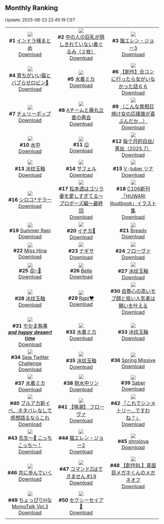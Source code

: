 ## Monthly Ranking
Update: 2025-08-23 22:45:19 CST

|      |      |      |
| :----: | :----: | :----: |
| ![](https://i.pixiv.re/c/240x480/img-master/img/2025/07/26/19/50/01/133140011_p0_master1200.jpg)<br>**#1** [インドラ様まとめ](https://www.pixiv.net/artworks/133140011)<br>[Download](https://i.pixiv.re/img-original/img/2025/07/26/19/50/01/133140011_p0.jpg) | ![](https://i.pixiv.re/c/240x480/img-master/img/2025/07/26/18/25/09/133137097_p0_master1200.jpg)<br>**#2** [中の人の巨乳が隠しきれていない着ぐるみ（２枚）](https://www.pixiv.net/artworks/133137097)<br>[Download](https://i.pixiv.re/img-original/img/2025/07/26/18/25/09/133137097_p0.jpg) | ![](https://i.pixiv.re/c/240x480/img-master/img/2025/07/26/00/00/23/133110921_p0_master1200.jpg)<br>**#3** [猫エレン・ジョー3](https://www.pixiv.net/artworks/133110921)<br>[Download](https://i.pixiv.re/img-original/img/2025/07/26/00/00/23/133110921_p0.png) |
| ![](https://i.pixiv.re/c/240x480/img-master/img/2025/07/26/18/27/18/133137159_p0_master1200.jpg)<br>**#4** [育ちがいい猫とバブらせロビン🍼](https://www.pixiv.net/artworks/133137159)<br>[Download](https://i.pixiv.re/img-original/img/2025/07/26/18/27/18/133137159_p0.png) | ![](https://i.pixiv.re/c/240x480/img-master/img/2025/07/26/16/30/07/133133427_p0_master1200.jpg)<br>**#5** [水着ミカ](https://www.pixiv.net/artworks/133133427)<br>[Download](https://i.pixiv.re/img-original/img/2025/07/26/16/30/07/133133427_p0.png) | ![](https://i.pixiv.re/c/240x480/img-master/img/2025/07/25/00/00/14/133074585_p0_master1200.jpg)<br>**#6** [【創作】合コンに行ったら女がいなかった話６６](https://www.pixiv.net/artworks/133074585)<br>[Download](https://i.pixiv.re/img-original/img/2025/07/25/00/00/14/133074585_p0.png) |
| ![](https://i.pixiv.re/c/240x480/img-master/img/2025/07/27/00/00/25/133150988_p0_master1200.jpg)<br>**#7** [チェリーポップ](https://www.pixiv.net/artworks/133150988)<br>[Download](https://i.pixiv.re/img-original/img/2025/07/27/00/00/25/133150988_p0.jpg) | ![](https://i.pixiv.re/c/240x480/img-master/img/2025/07/26/22/03/42/133145857_p0_master1200.jpg)<br>**#8** [Aチームと藤丸立香の再会](https://www.pixiv.net/artworks/133145857)<br>[Download](https://i.pixiv.re/img-original/img/2025/07/26/22/03/42/133145857_p0.jpg) | ![](https://i.pixiv.re/c/240x480/img-master/img/2025/07/26/00/07/43/133111508_p0_master1200.jpg)<br>**#9** [（こんな貧相日焼け女の応援誰が喜ぶんだか…）](https://www.pixiv.net/artworks/133111508)<br>[Download](https://i.pixiv.re/img-original/img/2025/07/26/00/07/43/133111508_p0.png) |
| ![](https://i.pixiv.re/c/240x480/img-master/img/2025/07/25/00/00/13/133074580_p0_master1200.jpg)<br>**#10** [水中](https://www.pixiv.net/artworks/133074580)<br>[Download](https://i.pixiv.re/img-original/img/2025/07/25/00/00/13/133074580_p0.jpg) | ![](https://i.pixiv.re/c/240x480/img-master/img/2025/07/25/23/21/14/133109110_p0_master1200.jpg)<br>**#11** [😌](https://www.pixiv.net/artworks/133109110)<br>[Download](https://i.pixiv.re/img-original/img/2025/07/25/23/21/14/133109110_p0.png) | ![](https://i.pixiv.re/c/240x480/img-master/img/2025/07/26/10/40/53/133124480_p0_master1200.jpg)<br>**#12** [每个月的白丝/黑丝（2025.7）](https://www.pixiv.net/artworks/133124480)<br>[Download](https://i.pixiv.re/img-original/img/2025/07/26/10/40/53/133124480_p0.jpg) |
| ![](https://i.pixiv.re/c/240x480/img-master/img/2025/07/26/00/05/27/133111522_p0_master1200.jpg)<br>**#13** [冰纹玉釉](https://www.pixiv.net/artworks/133111522)<br>[Download](https://i.pixiv.re/img-original/img/2025/07/26/00/05/27/133111522_p0.jpg) | ![](https://i.pixiv.re/c/240x480/img-master/img/2025/07/27/12/05/16/133167048_p0_master1200.jpg)<br>**#14** [サフェル](https://www.pixiv.net/artworks/133167048)<br>[Download](https://i.pixiv.re/img-original/img/2025/07/27/12/05/16/133167048_p0.jpg) | ![](https://i.pixiv.re/c/240x480/img-master/img/2025/07/26/23/07/51/133148660_p0_master1200.jpg)<br>**#15** [V-tuber リナ](https://www.pixiv.net/artworks/133148660)<br>[Download](https://i.pixiv.re/img-original/img/2025/07/26/23/07/51/133148660_p0.png) |
| ![](https://i.pixiv.re/c/240x480/img-master/img/2025/07/25/13/49/00/133090477_p0_master1200.jpg)<br>**#16** [シロコ*テラー](https://www.pixiv.net/artworks/133090477)<br>[Download](https://i.pixiv.re/img-original/img/2025/07/25/13/49/00/133090477_p0.jpg) | ![](https://i.pixiv.re/c/240x480/img-master/img/2025/07/26/17/30/21/133135238_p0_master1200.jpg)<br>**#17** [松本透はゴリラ妻を愛しすぎてる～プロポーズ編～最終回](https://www.pixiv.net/artworks/133135238)<br>[Download](https://i.pixiv.re/img-original/img/2025/07/26/17/30/21/133135238_p0.jpg) | ![](https://i.pixiv.re/c/240x480/img-master/img/2025/07/25/00/22/20/133075782_p0_master1200.jpg)<br>**#18** [C106新刊「HUWARI illustbook」イラスト集](https://www.pixiv.net/artworks/133075782)<br>[Download](https://i.pixiv.re/img-original/img/2025/07/25/00/22/20/133075782_p0.jpg) |
| ![](https://i.pixiv.re/c/240x480/img-master/img/2025/07/26/06/00/03/133119123_p0_master1200.jpg)<br>**#19** [Summer Rapi](https://www.pixiv.net/artworks/133119123)<br>[Download](https://i.pixiv.re/img-original/img/2025/07/26/06/00/03/133119123_p0.png) | ![](https://i.pixiv.re/c/240x480/img-master/img/2025/07/26/16/59/39/133134204_p0_master1200.jpg)<br>**#20** [イチカ🌊](https://www.pixiv.net/artworks/133134204)<br>[Download](https://i.pixiv.re/img-original/img/2025/07/26/16/59/39/133134204_p0.png) | ![](https://i.pixiv.re/c/240x480/img-master/img/2025/07/26/01/17/59/133114219_p0_master1200.jpg)<br>**#21** [Bready](https://www.pixiv.net/artworks/133114219)<br>[Download](https://i.pixiv.re/img-original/img/2025/07/26/01/17/59/133114219_p0.png) |
| ![](https://i.pixiv.re/c/240x480/img-master/img/2025/07/25/13/36/43/133090234_p0_master1200.jpg)<br>**#22** [Miss Hina](https://www.pixiv.net/artworks/133090234)<br>[Download](https://i.pixiv.re/img-original/img/2025/07/25/13/36/43/133090234_p0.jpg) | ![](https://i.pixiv.re/c/240x480/img-master/img/2025/07/28/01/34/08/133197061_p0_master1200.jpg)<br>**#23** [ナギサ](https://www.pixiv.net/artworks/133197061)<br>[Download](https://i.pixiv.re/img-original/img/2025/07/28/01/34/08/133197061_p0.png) | ![](https://i.pixiv.re/c/240x480/img-master/img/2025/07/25/00/00/14/133074592_p0_master1200.jpg)<br>**#24** [フローヴァ](https://www.pixiv.net/artworks/133074592)<br>[Download](https://i.pixiv.re/img-original/img/2025/07/25/00/00/14/133074592_p0.jpg) |
| ![](https://i.pixiv.re/c/240x480/img-master/img/2025/07/26/00/14/21/133111938_p0_master1200.jpg)<br>**#25** [😡💦🖤](https://www.pixiv.net/artworks/133111938)<br>[Download](https://i.pixiv.re/img-original/img/2025/07/26/00/14/21/133111938_p0.jpg) | ![](https://i.pixiv.re/c/240x480/img-master/img/2025/07/24/20/41/08/133066193_p0_master1200.jpg)<br>**#26** [Belle](https://www.pixiv.net/artworks/133066193)<br>[Download](https://i.pixiv.re/img-original/img/2025/07/24/20/41/08/133066193_p0.png) | ![](https://i.pixiv.re/c/240x480/img-master/img/2025/07/26/00/03/31/133111418_p0_master1200.jpg)<br>**#27** [冰纹玉釉](https://www.pixiv.net/artworks/133111418)<br>[Download](https://i.pixiv.re/img-original/img/2025/07/26/00/03/31/133111418_p0.jpg) |
| ![](https://i.pixiv.re/c/240x480/img-master/img/2025/07/26/00/04/38/133111476_p0_master1200.jpg)<br>**#28** [冰纹玉釉](https://www.pixiv.net/artworks/133111476)<br>[Download](https://i.pixiv.re/img-original/img/2025/07/26/00/04/38/133111476_p0.jpg) | ![](https://i.pixiv.re/c/240x480/img-master/img/2025/07/25/21/08/41/133103263_p0_master1200.jpg)<br>**#29** [Rapi❤️](https://www.pixiv.net/artworks/133103263)<br>[Download](https://i.pixiv.re/img-original/img/2025/07/25/21/08/41/133103263_p0.jpg) | ![](https://i.pixiv.re/c/240x480/img-master/img/2025/07/26/00/03/08/133111378_p0_master1200.jpg)<br>**#30** [自尊心の高いモブ顔と低い人気者は願いを叶える](https://www.pixiv.net/artworks/133111378)<br>[Download](https://i.pixiv.re/img-original/img/2025/07/26/00/03/08/133111378_p0.png) |
| ![](https://i.pixiv.re/c/240x480/img-master/img/2025/07/26/00/02/24/133111316_p0_master1200.jpg)<br>**#31** [やかま執事 𝒂𝒏𝒅 𝒉𝒂𝒑𝒑𝒚 𝒅𝒆𝒔𝒔𝒆𝒓𝒕 𝒕𝒊𝒎𝒆](https://www.pixiv.net/artworks/133111316)<br>[Download](https://i.pixiv.re/img-original/img/2025/07/26/00/02/24/133111316_p0.jpg) | ![](https://i.pixiv.re/c/240x480/img-master/img/2025/07/25/00/00/15/133074596_p0_master1200.jpg)<br>**#32** [水着ミカ](https://www.pixiv.net/artworks/133074596)<br>[Download](https://i.pixiv.re/img-original/img/2025/07/25/00/00/15/133074596_p0.png) | ![](https://i.pixiv.re/c/240x480/img-master/img/2025/07/26/00/04/06/133111449_p0_master1200.jpg)<br>**#33** [冰纹玉釉](https://www.pixiv.net/artworks/133111449)<br>[Download](https://i.pixiv.re/img-original/img/2025/07/26/00/04/06/133111449_p0.jpg) |
| ![](https://i.pixiv.re/c/240x480/img-master/img/2025/07/26/02/12/39/133115636_p0_master1200.jpg)<br>**#34** [Seia Twitter Challenge](https://www.pixiv.net/artworks/133115636)<br>[Download](https://i.pixiv.re/img-original/img/2025/07/26/02/12/39/133115636_p0.png) | ![](https://i.pixiv.re/c/240x480/img-master/img/2025/07/26/00/01/12/133111150_p0_master1200.jpg)<br>**#35** [冰纹玉釉](https://www.pixiv.net/artworks/133111150)<br>[Download](https://i.pixiv.re/img-original/img/2025/07/26/00/01/12/133111150_p0.jpg) | ![](https://i.pixiv.re/c/240x480/img-master/img/2025/08/12/18/38/49/133154058_p0_master1200.jpg)<br>**#36** [Spring Missive](https://www.pixiv.net/artworks/133154058)<br>[Download](https://i.pixiv.re/img-original/img/2025/08/12/18/38/49/133154058_p0.png) |
| ![](https://i.pixiv.re/c/240x480/img-master/img/2025/07/25/18/34/27/133097234_p0_master1200.jpg)<br>**#37** [水着ミカ](https://www.pixiv.net/artworks/133097234)<br>[Download](https://i.pixiv.re/img-original/img/2025/07/25/18/34/27/133097234_p0.png) | ![](https://i.pixiv.re/c/240x480/img-master/img/2025/07/24/00/00/10/133039748_p0_master1200.jpg)<br>**#38** [脱水中リン](https://www.pixiv.net/artworks/133039748)<br>[Download](https://i.pixiv.re/img-original/img/2025/07/24/00/00/10/133039748_p0.jpg) | ![](https://i.pixiv.re/c/240x480/img-master/img/2025/07/27/00/00/22/133150972_p0_master1200.jpg)<br>**#39** [Saber](https://www.pixiv.net/artworks/133150972)<br>[Download](https://i.pixiv.re/img-original/img/2025/07/27/00/00/22/133150972_p0.jpg) |
| ![](https://i.pixiv.re/c/240x480/img-master/img/2025/07/27/12/28/40/133167675_p0_master1200.jpg)<br>**#40** [ブルアカ新イベ、ネタバレなしで感想語るならこれ](https://www.pixiv.net/artworks/133167675)<br>[Download](https://i.pixiv.re/img-original/img/2025/07/27/12/28/40/133167675_p0.png) | ![](https://i.pixiv.re/c/240x480/img-master/img/2025/07/24/12/30/42/133054113_p0_master1200.jpg)<br>**#41** [【鳴潮】 フローヴァ](https://www.pixiv.net/artworks/133054113)<br>[Download](https://i.pixiv.re/img-original/img/2025/07/24/12/30/42/133054113_p0.png) | ![](https://i.pixiv.re/c/240x480/img-master/img/2025/07/27/00/00/59/133151133_p0_master1200.jpg)<br>**#42** [「これでシンメトリー…ですわね？」](https://www.pixiv.net/artworks/133151133)<br>[Download](https://i.pixiv.re/img-original/img/2025/07/27/00/00/59/133151133_p0.png) |
| ![](https://i.pixiv.re/c/240x480/img-master/img/2025/07/27/00/00/36/133151051_p0_master1200.jpg)<br>**#43** [先生〜💙 こっちこっち〜！](https://www.pixiv.net/artworks/133151051)<br>[Download](https://i.pixiv.re/img-original/img/2025/07/27/00/00/36/133151051_p0.png) | ![](https://i.pixiv.re/c/240x480/img-master/img/2025/07/25/00/00/03/133074483_p0_master1200.jpg)<br>**#44** [猫エレン・ジョー2](https://www.pixiv.net/artworks/133074483)<br>[Download](https://i.pixiv.re/img-original/img/2025/07/25/00/00/03/133074483_p0.png) | ![](https://i.pixiv.re/c/240x480/img-master/img/2025/07/26/22/23/51/133146725_p0_master1200.jpg)<br>**#45** [phrolova](https://www.pixiv.net/artworks/133146725)<br>[Download](https://i.pixiv.re/img-original/img/2025/07/26/22/23/51/133146725_p0.png) |
| ![](https://i.pixiv.re/c/240x480/img-master/img/2025/07/26/00/01/51/133111245_p0_master1200.jpg)<br>**#46** [共に歩んでいく](https://www.pixiv.net/artworks/133111245)<br>[Download](https://i.pixiv.re/img-original/img/2025/07/26/00/01/51/133111245_p0.jpg) | ![](https://i.pixiv.re/c/240x480/img-master/img/2025/07/26/20/00/26/133140509_p0_master1200.jpg)<br>**#47** [コマンドZはできません #19](https://www.pixiv.net/artworks/133140509)<br>[Download](https://i.pixiv.re/img-original/img/2025/07/26/20/00/26/133140509_p0.jpg) | ![](https://i.pixiv.re/c/240x480/img-master/img/2025/07/26/19/22/33/133139046_p0_master1200.jpg)<br>**#48** [【創作BL】真面目メガネくんのメガネオフ](https://www.pixiv.net/artworks/133139046)<br>[Download](https://i.pixiv.re/img-original/img/2025/07/26/19/22/33/133139046_p0.jpg) |
| ![](https://i.pixiv.re/c/240x480/img-master/img/2025/07/24/00/00/33/133039899_p0_master1200.jpg)<br>**#49** [ちょっぴりHなMomoTalk Vol.3](https://www.pixiv.net/artworks/133039899)<br>[Download](https://i.pixiv.re/img-original/img/2025/07/24/00/00/33/133039899_p0.jpg) | ![](https://i.pixiv.re/c/240x480/img-master/img/2025/07/24/14/00/20/133055777_p0_master1200.jpg)<br>**#50** [セクシーセイア👙](https://www.pixiv.net/artworks/133055777)<br>[Download](https://i.pixiv.re/img-original/img/2025/07/24/14/00/20/133055777_p0.jpg) |
|      |
